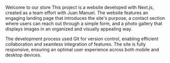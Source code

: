 Welcome to our store
This project is a website developed with Next.js, created as a team effort with Juan Manuel. The website features an engaging landing page that introduces the site's purpose, a contact section where users can reach out through a simple form, and a photo gallery that displays images in an organized and visually appealing way.

The development process used Git for version control, enabling efficient collaboration and seamless integration of features. The site is fully responsive, ensuring an optimal user experience across both mobile and desktop devices.
